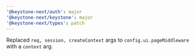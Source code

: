 ```yaml
---
'@keystone-next/auth': major
'@keystone-next/keystone': major
'@keystone-next/types': patch
---
```


Replaced `req, session, createContext` args to `config.ui.pageMiddleware` with a `context` arg.
